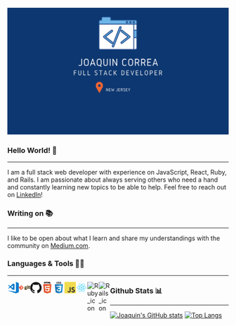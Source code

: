 ![header](Header.png)

### Hello World! 👋
------
I am a full stack web developer with experience on JavaScript, React, Ruby, and Rails. I am passionate about always serving others who need a hand and constantly learning new topics to be able to help. Feel free to reach out on [LinkedIn](https://www.linkedin.com/in/joaquin-correa-a64688181/ "Joaquin Correa's LinkedIn")!

### Writing on 📚
------
I like to be open about what I learn and share my understandings with the community on [Medium.com](https://jecorrea-64269.medium.com/ "Joaquin Correa's Blog").

### Languages & Tools 👨‍💻
------
<img align="left" alt="VSCode_icon" width="26px" src="https://raw.githubusercontent.com/github/explore/80688e429a7d4ef2fca1e82350fe8e3517d3494d/topics/visual-studio-code/visual-studio-code.png">

<img align="left" alt="Git_icon" width="26px" src="https://raw.githubusercontent.com/github/explore/80688e429a7d4ef2fca1e82350fe8e3517d3494d/topics/git/git.png">

<img align="left" alt="GitHub_icon" width="26px" src="https://raw.githubusercontent.com/github/explore/78df643247d429f6cc873026c0622819ad797942/topics/github/github.png">

<img align="left" alt="HTML_icon" width="26px" src="https://raw.githubusercontent.com/github/explore/80688e429a7d4ef2fca1e82350fe8e3517d3494d/topics/html/html.png">

<img align="left" alt="CSS_icon" width="26px" src="https://raw.githubusercontent.com/github/explore/80688e429a7d4ef2fca1e82350fe8e3517d3494d/topics/css/css.png">

<img align="left" alt="JavaScript_icon" width="26px" src="https://raw.githubusercontent.com/github/explore/80688e429a7d4ef2fca1e82350fe8e3517d3494d/topics/javascript/javascript.png">

<img align="left" alt="React_icon" width="26px" src="https://raw.githubusercontent.com/github/explore/80688e429a7d4ef2fca1e82350fe8e3517d3494d/topics/react/react.png">

<img align="left" alt="Ruby_icon"  width="26px" src="https://cdn.icon-icons.com/icons2/2108/PNG/512/ruby_icon_130842.png">

<img align="left" alt="Rails_icon"  width="26px" src="https://cdn.icon-icons.com/icons2/2415/PNG/512/rails_plain_logo_icon_146376.png">


### Github Stats 📊
------
[![Joaquin's GitHub stats](https://github-readme-stats.vercel.app/api?username=jecorrea-cloud&theme=vue)](https://github.com/jecorrea-cloud/github-readme-stats)
[![Top Langs](https://github-readme-stats.vercel.app/api/top-langs/?username=jecorrea-cloud&layout=compact&theme=vue)](https://github.com/jecorrea-cloud/github-readme-stats)

<!--
**jecorrea-cloud/jecorrea-cloud** is a ✨ _special_ ✨ repository because its `README.md` (this file) appears on your GitHub profile.

Here are some ideas to get you started:

- 🔭 I’m currently working on ...
- 🌱 I’m currently learning ...
- 👯 I’m looking to collaborate on ...
- 🤔 I’m looking for help with ...
- 💬 Ask me about ...
- 📫 How to reach me: ...
- 😄 Pronouns: ...
- ⚡ Fun fact: ...
-->
